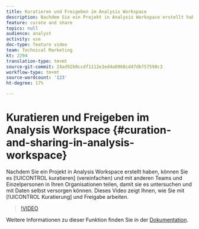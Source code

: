 ```yaml
---
title: Kuratieren und Freigeben im Analysis Workspace
description: Nachdem Sie ein Projekt in Analysis Workspace erstellt haben, können Sie es kuratieren (vereinfachen) und mit anderen Teams und Einzelpersonen in Ihren Organisationen teilen, damit sie es untersuchen und sich mit Daten selbst versorgen können. Dieses Video zeigt Ihnen, wie Sie Kuration und Freigabe durchführen.
feature: curate and share
topics: null
audience: analyst
activity: use
doc-type: feature video
team: Technical Marketing
kt: 2294
translation-type: tm+mt
source-git-commit: 24ad92b0ccdf1112e3ed4a0968cd47db757598c3
workflow-type: tm+mt
source-wordcount: '123'
ht-degree: 17%

---
```



# Kuratieren und Freigeben im Analysis Workspace {#curation-and-sharing-in-analysis-workspace}

Nachdem Sie ein Projekt in Analysis Workspace erstellt haben, können Sie es [!UICONTROL kuratieren] (vereinfachen) und mit anderen Teams und Einzelpersonen in Ihren Organisationen teilen, damit sie es untersuchen und mit Daten selbst versorgen können. Dieses Video zeigt Ihnen, wie Sie mit [!UICONTROL Kuratierung] und Freigabe arbeiten.

>[!VIDEO](https://video.tv.adobe.com/v/24711/?quality=12)

Weitere Informationen zu dieser Funktion finden Sie in der [Dokumentation](https://marketing.adobe.com/resources/help/de_DE/analytics/analysis-workspace/curate.html).